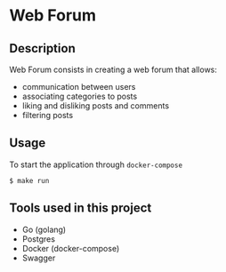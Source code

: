 # Web Forum

## Description

Web Forum consists in creating a web forum that allows:

-   communication between users
-   associating categories to posts
-   liking and disliking posts and comments
-   filtering posts

## Usage

To start the application through `docker-compose`

```
$ make run
```

## Tools used in this project

-   Go (golang)
-   Postgres
-   Docker (docker-compose)
-   Swagger
